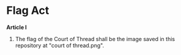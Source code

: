 # Flag Act

**Article I**

1. The flag of the Court of Thread shall be the image saved in this repository at "court of thread.png".
